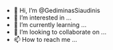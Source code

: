 - 👋 Hi, I’m @GediminasSiaudinis
- 👀 I’m interested in ...
- 🌱 I’m currently learning ...
- 💞️ I’m looking to collaborate on ...
- 📫 How to reach me ...

<!---
GediminasSiaudinis/GediminasSiaudinis is a ✨ special ✨ repository because its `README.md` (this file) appears on your GitHub profile.
You can click the Preview link to take a look at your changes.
--->
